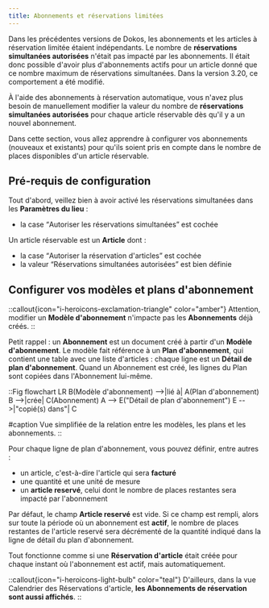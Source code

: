 ```yaml
---
title: Abonnements et réservations limitées
---
```


Dans les précédentes versions de Dokos, les abonnements et les articles à réservation limitée étaient indépendants.
Le nombre de **réservations simultanées autorisées** n'était pas impacté par les abonnements.
Il était donc possible d'avoir plus d'abonnements actifs pour un article donné que ce nombre maximum de réservations simultanées.
Dans la version 3.20, ce comportement a été modifié.

À l'aide des abonnements à réservation automatique, vous n'avez plus besoin de manuellement modifier la valeur du nombre de **réservations simultanées autorisées** pour chaque article réservable dès qu'il y a un nouvel abonnement.

Dans cette section, vous allez apprendre à configurer vos abonnements (nouveaux et existants) pour qu'ils soient pris en compte dans le nombre de places disponibles d'un article réservable.

## Pré-requis de configuration

Tout d'abord, veillez bien à avoir activé les réservations simultanées dans les **Paramètres du lieu** :
* la case <q>Autoriser les réservations simultanées</q> est cochée

Un article réservable est un **Article** dont :
* la case <q>Autoriser la réservation d'articles</q> est cochée
* la valeur <q>Réservations simultanées autorisées</q> est bien définie

## Configurer vos modèles et plans d'abonnement

::callout{icon="i-heroicons-exclamation-triangle" color="amber"}
Attention, modifier un **Modèle d'abonnement** n'impacte pas les **Abonnements** déjà créés.
::

Petit rappel : un **Abonnement** est un document créé à partir d'un **Modèle d'abonnement**.
Le modèle fait référence à un **Plan d'abonnement**, qui contient une table avec une liste d'articles : chaque ligne est un **Détail de plan d'abonnement**.
Quand un Abonnement est créé, les lignes du Plan sont copiées dans l'Abonnement lui-même.

::Fig
<mermaid style="align-self: stretch;">
flowchart LR
  B(Modèle d'abonnement) -->|lié à| A(Plan d'abonnement)
  B -->|crée| C(Abonnement)
  A --> E("Détail de plan d'abonnement")
  E -->|"copié(s) dans"| C
</mermaid>

#caption
Vue simplifiée de la relation entre les modèles, les plans et les abonnements.
::

Pour chaque ligne de plan d'abonnement, vous pouvez définir, entre autres :
* un article, c'est-à-dire l'article qui sera **facturé**
* une quantité et une unité de mesure
* un **article reservé**, celui dont le nombre de places restantes sera impacté par l'abonnement

Par défaut, le champ **Article reservé** est vide. Si ce champ est rempli, alors sur toute la période où un abonnement est **actif**, le nombre de places restantes de l'article reservé sera décrémenté de la quantité indiqué dans la ligne de détail du plan d'abonnement.

Tout fonctionne comme si une **Réservation d'article** était créée pour chaque instant où l'abonnement est actif, mais automatiquement.

::callout{icon="i-heroicons-light-bulb" color="teal"}
D'ailleurs, dans la vue Calendrier des Réservations d'article, **les Abonnements de réservation sont aussi affichés**.
::
